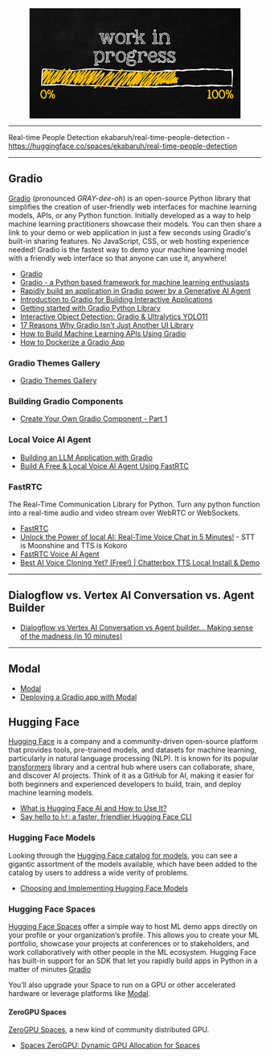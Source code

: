 <!--
Maintainer:   jeffskinnerbox@yahoo.com / www.jeffskinnerbox.me
Version:      0.0.0
-->


<div align="center">
<img src="https://raw.githubusercontent.com/jeffskinnerbox/blog/main/content/images/banners-bkgrds/work-in-progress.jpg"
    title="These materials require additional work and are not ready for general use." align="center" width=420px height=219px>
</div>


---------------

Real-time People Detection
ekabaruh/real-time-people-detection - <https://huggingface.co/spaces/ekabaruh/real-time-people-detection>

---------------

## Gradio
[Gradio][01] (pronounced _GRAY-dee-oh_) is an open-source Python library that simplifies the creation of user-friendly web interfaces for
machine learning models, APIs, or any Python function.
Initially developed as a way to help machine learning practitioners showcase their models.
You can then share a link to your demo or web application in just a few seconds using Gradio's built-in sharing features.
No JavaScript, CSS, or web hosting experience needed!
Gradio is the fastest way to demo your machine learning model with a friendly web interface so that anyone can use it, anywhere!

* [Gradio][01]
* [Gradio - a Python based framework for machine learning enthusiasts](https://medium.com/@srinandh28/gradio-a-python-based-framework-for-machine-learning-enthusiasts-3c617f06bae6)
* [Rapidly build an application in Gradio power by a Generative AI Agent](https://cloud.google.com/blog/products/ai-machine-learning/rapidly-build-an-application-in-gradio-power-by-a-generative-ai-agent)
* [Introduction to Gradio for Building Interactive Applications](https://pyimagesearch.com/2025/02/03/introduction-to-gradio-for-building-interactive-applications/)
* [Getting started with Gradio Python Library](https://medium.com/@nimritakoul01/getting-started-with-gradio-python-library-49e59e363c66)
* [Interactive Object Detection: Gradio & Ultralytics YOLO11](https://docs.ultralytics.com/integrations/gradio/)
* [17 Reasons Why Gradio Isn't Just Another UI Library](https://huggingface.co/blog/why-gradio-stands-out)
* [How to Build Machine Learning APIs Using Gradio](https://www.youtube.com/watch?v=44vi31hehw4)
* [How to Dockerize a Gradio App](https://www.gradio.app/guides/deploying-gradio-with-docker)

### Gradio Themes Gallery
* [Gradio Themes Gallery](https://huggingface.co/spaces/gradio/theme-gallery)

### Building Gradio Components
* [Create Your Own Gradio Component - Part 1](https://www.youtube.com/watch?v=IVJkOHTBPn0)

### Local Voice AI Agent
* [Building an LLM Application with Gradio](https://www.youtube.com/watch?v=ABNxNFPqIGQ)
* [Build A Free & Local Voice AI Agent Using FastRTC](https://www.youtube.com/watch?v=NthuElhWDk0)

### FastRTC
The Real-Time Communication Library for Python.
Turn any python function into a real-time audio and video stream over WebRTC or WebSockets.

* [FastRTC](https://fastrtc.org/)
* [Unlock the Power of local AI: Real-Time Voice Chat in 5 Minutes!](https://www.youtube.com/watch?v=f77EupNcyLs) - STT is Moonshine and TTS is Kokoro
* [FastRTC Voice AI Agent](https://medium.com/thedeephub/fastrtc-voice-ai-agent-534aa8dec899)
* [Best AI Voice Cloning Yet? (Free!) | Chatterbox TTS Local Install & Demo](https://www.youtube.com/watch?v=pkImzcqpqQ4)

---------------

## Dialogflow vs. Vertex AI Conversation vs. Agent Builder
* [Dialogflow vs Vertex AI Conversation vs Agent builder... Making sense of the madness (in 10 minutes)](https://www.youtube.com/watch?v=BrIp7LyHrsQ)

---------------

## Modal
* [Modal][03]
* [Deploying a Gradio app with Modal](https://www.gradio.app/guides/deploying-gradio-with-modal)

## Hugging Face
[Hugging Face][06] is a company and a community-driven open-source platform that provides tools,
pre-trained models, and datasets for machine learning, particularly in natural language processing (NLP).
It is known for its popular [transformers][07] library and a central hub where users
can collaborate, share, and discover AI projects.
Think of it as a GitHub for AI, making it easier for both beginners and experienced developers
to build, train, and deploy machine learning models.

* [What is Hugging Face AI and How to Use It?](https://pintu.co.id/en/news/219414-what-is-hugging-face-ai-and-how-to-use-it)
* [Say hello to `hf`: a faster, friendlier Hugging Face CLI](https://huggingface.co/blog/hf-cli)

### Hugging Face Models
Looking through the [Hugging Face catalog for models][04],
you can see a gigantic assortment of the models available, which have been added to the catalog by users
to address a wide verity of problems.

* [Choosing and Implementing Hugging Face Models](https://medium.com/data-science/choosing-and-implementing-hugging-face-models-026d71426fbe)

### Hugging Face Spaces
[Hugging Face Spaces][02] offer a simple way to host ML demo apps directly on your profile or your organization’s profile.
This allows you to create your ML portfolio, showcase your projects at conferences or to stakeholders,
and work collaboratively with other people in the ML ecosystem.
Hugging Face has built-in support for an SDK that let you rapidly build apps in Python in a matter of minutes [Gradio][01]

You’ll also upgrade your Space to run on a GPU or other accelerated hardware
or leverage platforms like [Modal][03].

#### ZeroGPU Spaces
[ZeroGPU Spaces][05], a new kind of community distributed GPU.

* [Spaces ZeroGPU: Dynamic GPU Allocation for Spaces](https://huggingface.co/docs/hub/spaces-zerogpu)



[01]:https://www.gradio.app/
[02]:https://huggingface.co/spaces
[03]:https://modal.com/
[04]:https://huggingface.co/models
[05]:https://huggingface.co/spaces/enzostvs/zero-gpu-spaces
[06]:https://huggingface.co/
[07]:https://aws.amazon.com/what-is/transformers-in-artificial-intelligence/


